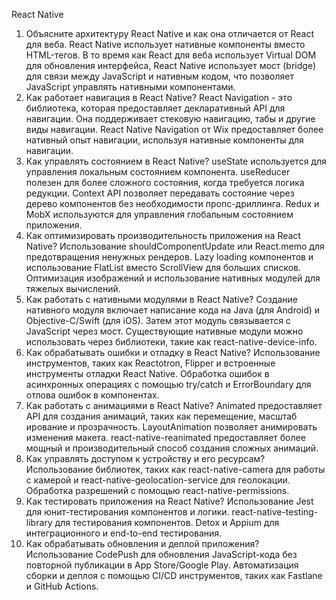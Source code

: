 React Native

1. Объясните архитектуру React Native и как она отличается от React для веба.
   React Native использует нативные компоненты вместо HTML-тегов. В то время как React для веба использует Virtual DOM для обновления интерфейса, React Native использует мост (bridge) для связи между JavaScript и нативным кодом, что позволяет JavaScript управлять нативными компонентами.
2. Как работает навигация в React Native?
   React Navigation - это библиотека, которая предоставляет декларативный API для навигации. Она поддерживает стековую навигацию, табы и другие виды навигации. React Native Navigation от Wix предоставляет более нативный опыт навигации, используя нативные компоненты для навигации.
3. Как управлять состоянием в React Native?
   useState используется для управления локальным состоянием компонента. useReducer полезен для более сложного состояния, когда требуется логика редукции. Context API позволяет передавать состояние через дерево компонентов без необходимости пропс-дриллинга. Redux и MobX используются для управления глобальным состоянием приложения.
4. Как оптимизировать производительность приложения на React Native?
   Использование shouldComponentUpdate или React.memo для предотвращения ненужных рендеров. Lazy loading компонентов и использование FlatList вместо ScrollView для больших списков. Оптимизация изображений и использование нативных модулей для тяжелых вычислений.
5. Как работать с нативными модулями в React Native?
   Создание нативного модуля включает написание кода на Java (для Android) и Objective-C/Swift (для iOS). Затем этот модуль связывается с JavaScript через мост. Существующие нативные модули можно использовать через библиотеки, такие как react-native-device-info.
6. Как обрабатывать ошибки и отладку в React Native?
   Использование инструментов, таких как Reactotron, Flipper и встроенные инструменты отладки React Native. Обработка ошибок в асинхронных операциях с помощью try/catch и ErrorBoundary для отлова ошибок в компонентах.
7. Как работать с анимациями в React Native?
   Animated предоставляет API для создания анимаций, таких как перемещение, масштаб
   ирование и прозрачность. LayoutAnimation позволяет анимировать изменения макета. react-native-reanimated предоставляет более мощный и производительный способ создания сложных анимаций.
8. Как управлять доступом к устройству и его ресурсам?
   Использование библиотек, таких как react-native-camera для работы с камерой и react-native-geolocation-service для геолокации. Обработка разрешений с помощью react-native-permissions.
9. Как тестировать приложения на React Native?
   Использование Jest для юнит-тестирования компонентов и логики. react-native-testing-library для тестирования компонентов. Detox и Appium для интеграционного и end-to-end тестирования.
10. Как обрабатывать обновления и деплой приложения?
    Использование CodePush для обновления JavaScript-кода без повторной публикации в App Store/Google Play. Автоматизация сборки и деплоя с помощью CI/CD инструментов, таких как Fastlane и GitHub Actions.
